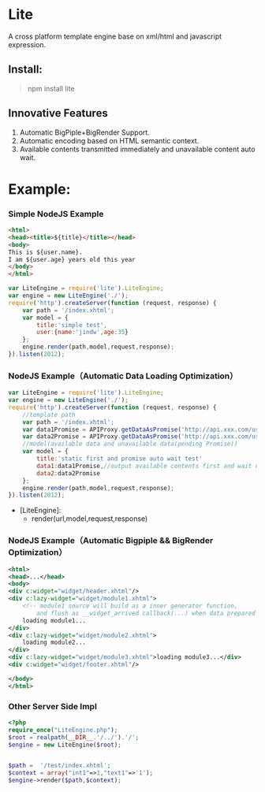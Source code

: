 # Lite
A cross platform template engine base on xml/html and javascript expression.

Install:
-------
>npm install lite


Innovative Features 
-------
1. Automatic BigPiple+BigRender Support.
2. Automatic encoding based on HTML semantic context.
3. Available contents transmitted immediately  and unavailable content auto wait.


Example:
====



### Simple NodeJS Example

```html
<html>
<head><title>${title}</title></head>
<body>
This is ${user.name}.
I am ${user.age} years old this year
</body>
</html>
```
```javascript
var LiteEngine = require('lite').LiteEngine;
var engine = new LiteEngine('./');
require('http').createServer(function (request, response) {
    var path = '/index.xhtml';
    var model = {
        title:'simple test',
        user:{name:'jindw',age:35}
    };
    engine.render(path,model,request,response);
}).listen(2012);
```


### NodeJS Example（Automatic Data Loading Optimization）
```javascript
var LiteEngine = require('lite').LiteEngine;
var engine = new LiteEngine('./');
require('http').createServer(function (request, response) {
    //template path
    var path = '/index.xhtml';
    var data1Promise = APIProxy.getDataAsPromise('http://api.xxx.com/user?name=zhangshan&...')
    var data2Promise = APIProxy.getDataAsPromise('http://api.xxx.com/user?name=lisi&...')
    //model(available data and unavailable data(pending Promise))
    var model = {
        title:'static first and promise auto wait test'
        data1:data1Promise,//output available contents first and wait until the promise is ready!!
        data2:data2Promise
    };
    engine.render(path,model,request,response);
}).listen(2012);
```

 * [LiteEngine]:
    * render(url,model,request,response)


### NodeJS Example（Automatic Bigpiple && BigRender Optimization）

```xml
<html>
<head>...</head>
<body>
<div c:widget="widget/header.xhtml"/>
<div c:lazy-widget="widget/module1.xhtml">
    <!-- module1 source will build as a inner generator function, 
        and flush as __widget_arrived callback(...) when data prepared  -->
    loading module1...
</div>
<div c:lazy-widget="widget/module2.xhtml">
    loading module2...
</div>
<div c:lazy-widget="widget/module3.xhtml">loading module3...</div>
<div c:widget="widget/footer.xhtml"/>

</body>
</html>
```

### Other Server Side Impl

```php
<?php
require_once("LiteEngine.php");
$root = realpath(__DIR__.'/../').'/';
$engine = new LiteEngine($root);


$path =  '/test/index.xhtml';
$context = array("int1"=>1,"text1"=>'1');
$engine->render($path,$context);
```
